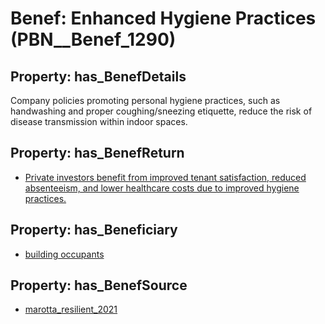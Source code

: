 # Benef: __Enhanced Hygiene Practices__ (PBN__Benef_1290)

## Property: has_BenefDetails

Company policies promoting personal hygiene practices, such as handwashing and proper coughing/sneezing etiquette, reduce the risk of disease transmission within indoor spaces.

## Property: has_BenefReturn

* [Private investors benefit from improved tenant satisfaction, reduced absenteeism, and lower healthcare costs due to improved hygiene practices.](../BenefReturn/PBN__BenefReturn_1457)

## Property: has_Beneficiary

* [building occupants](../Stakeholder/PBN__Stakeholder_97)

## Property: has_BenefSource

* [marotta_resilient_2021](../Article/PBN__Article_274)

